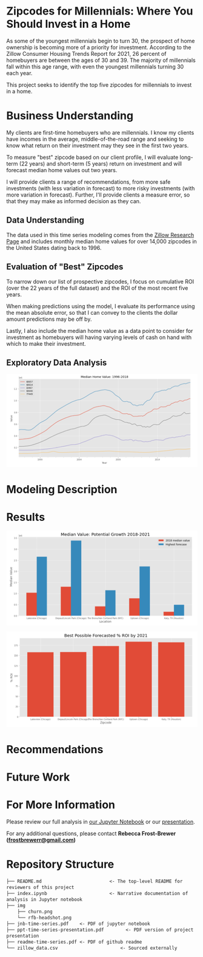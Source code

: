 
# Zipcodes for Millennials: Where You Should Invest in a Home

As some of the youngest millennials begin to turn 30, the prospect of home ownership is becoming more of a priority for investment. According to the Zillow Consumer Housing Trends Report for 2021, 26 percent of homebuyers are between the ages of 30 and 39. The majority of millennials fall within this age range, with even the youngest millennials turning 30 each year.

This project seeks to identify the top five zipcodes for millennials to invest in a home.

# Business Understanding

My clients are first-time homebuyers who are millennials. I know my clients have incomes in the average, middle-of-the-road range and seeking to know what return on their investment may they see in the first two years.

To measure "best" zipcode based on our client profile, I will evaluate long-term (22 years) and short-term (5 years) return on investment and will forecast median home values out two years.

I will provide clients a range of recommendations, from more safe investments (with less variation in forecast) to more risky investments (with more variation in forecast). Further, I'll provide clients a measure error, so that they may make as informed decision as they can.

## Data Understanding

The data used in this time series modeling comes from the [Zillow Research Page](https://www.zillow.com/research/data/) and includes monthly median home values for over 14,000 zipcodes in the United States dating back to 1996.

## Evaluation of "Best" Zipcodes

To narrow down our list of prospective zipcodes, I focus on cumulative ROI (over the 22 years of the full dataset) and the ROI of the most recent five years.

When making predictions using the model, I evaluate its performance using the mean absolute error, so that I can convey to the clients the dollar amount predictions may be off by.

Lastly, I also include the median home value as a data point to consider for investment as homebuyers will having varying levels of cash on hand with which to make their investment.

## Exploratory Data Analysis

![lineplot](img/line-plot.png)

# Modeling Description

# Results

![value increase](img/value-increase.png)

![roi](img/roi.png)

# Recommendations

# Future Work

# For More Information

Please review our full analysis in [our Jupyter Notebook](./index.ipynb) or our [presentation](./ppt-time-series-presentation.pdf).

For any additional questions, please contact **Rebecca Frost-Brewer (frostbrewerr@gmail.com)**

# Repository Structure

```
├── README.md                         <- The top-level README for reviewers of this project
├── index.ipynb                       <- Narrative documentation of analysis in Jupyter notebook
├── img
    ├── churn.png
    └── rfb-headshot.png
├── jnb-time-series.pdf    <- PDF of jupyter notebook
├── ppt-time-series-presentation.pdf        <- PDF version of project presentation
├── readme-time-series.pdf <- PDF of github readme
└── zillow_data.csv                       <- Sourced externally
```
